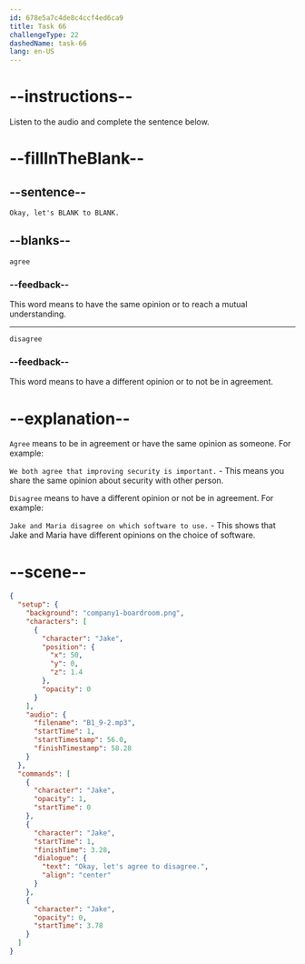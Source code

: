 ```yaml
---
id: 678e5a7c4de8c4ccf4ed6ca9
title: Task 66
challengeType: 22
dashedName: task-66
lang: en-US
---
```


<!-- (audio) Jake: Okay, let's agree to disagree. -->

# --instructions--

Listen to the audio and complete the sentence below.

# --fillInTheBlank--

## --sentence--

`Okay, let's BLANK to BLANK.`

## --blanks--

`agree`

### --feedback--

This word means to have the same opinion or to reach a mutual understanding. 

---

`disagree`

### --feedback--

This word means to have a different opinion or to not be in agreement.

# --explanation--

`Agree` means to be in agreement or have the same opinion as someone. For example:  

`We both agree that improving security is important.` - This means you share the same opinion about security with other person.

`Disagree` means to have a different opinion or not be in agreement. For example:  

`Jake and Maria disagree on which software to use.` - This shows that Jake and Maria have different opinions on the choice of software.

# --scene--

```json
{
  "setup": {
    "background": "company1-boardroom.png",
    "characters": [
      {
        "character": "Jake",
        "position": {
          "x": 50,
          "y": 0,
          "z": 1.4
        },
        "opacity": 0
      }
    ],
    "audio": {
      "filename": "B1_9-2.mp3",
      "startTime": 1,
      "startTimestamp": 56.0,
      "finishTimestamp": 58.28
    }
  },
  "commands": [
    {
      "character": "Jake",
      "opacity": 1,
      "startTime": 0
    },
    {
      "character": "Jake",
      "startTime": 1,
      "finishTime": 3.28,
      "dialogue": {
        "text": "Okay, let's agree to disagree.",
        "align": "center"
      }
    },
    {
      "character": "Jake",
      "opacity": 0,
      "startTime": 3.78
    }
  ]
}
```
